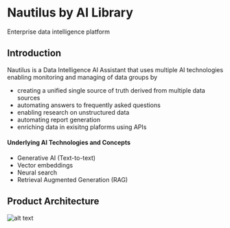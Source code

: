 # Nautilus by AI Library
Enterprise data intelligence platform

## Introduction
Nautilus is a Data Intelligence AI Assistant that uses multiple AI technologies enabling monitoring and managing of data groups by  
- creating a unified single source of truth derived from multiple data sources
- automating answers to frequently asked questions
- enabling research on unstructured data
- automating report generation
- enriching data in exisitng plaforms using APIs

#### Underlying AI Technologies and Concepts
- Generative AI (Text-to-text)
- Vector embeddings 
- Neural search
- Retrieval Augmented Generation (RAG)

## Product Architecture

![alt text](https://github.com/[username]/[reponame]/blob/[branch]/image.jpg?raw=true)
